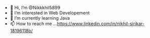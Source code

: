 - 👋 Hi, I’m @Nikkkhil5899
- 👀 I’m interested in Web Developement
- 🌱 I’m currently learning Java
- 📫 How to reach me ...https://www.linkedin.com/in/nikhil-sirikar-18196118b/

<!---
Nikkkhil5899/Nikkkhil5899 is a ✨ special ✨ repository because its `README.md` (this file) appears on your GitHub profile.
You can click the Preview link to take a look at your changes.
--->
